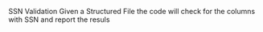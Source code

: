 SSN Validation 
Given a Structured File the code will check for the columns with SSN and report the resuls 
